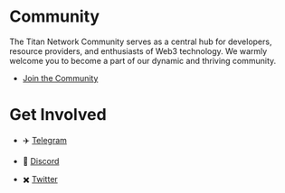 # Community
The Titan Network Community serves as a central hub for developers, resource providers, and enthusiasts of Web3 technology. We warmly welcome you to become a part of our dynamic and thriving community.

  - [Join the Community](https://github.com/Titannet-dao/Community/discussions)



# Get Involved

- ✈️ [Telegram](https://t.me/titannet_dao)

- 🎃 [Discord]((https://discord.gg/titannet))

- <font style="vertical-align: inherit;"><font style="vertical-align: inherit;">✖️</font></font> [Twitter](https://twitter.com/Titannet_dao)
